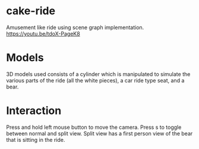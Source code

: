 # cake-ride
Amusement like ride using scene graph implementation.
https://youtu.be/tdoX-PageK8

# Models
3D models used consists of a cylinder which is manipulated to simulate the various parts of the ride (all the white pieces), a car ride type seat, and a bear.

# Interaction
Press and hold left mouse button to move the camera.
Press s to toggle between normal and split view. Split view has a first person view of the bear that is sitting in the ride.
